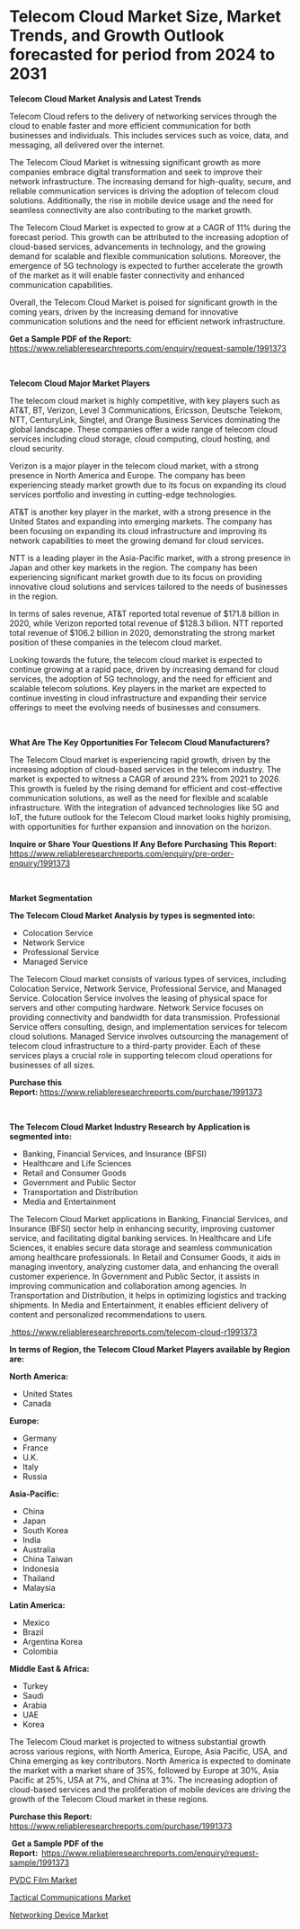 <p><h1>Telecom Cloud Market Size, Market Trends, and Growth Outlook forecasted for period from 2024 to 2031</h1></p><p><strong>Telecom Cloud Market Analysis and Latest Trends</strong></p>
<p><p>Telecom Cloud refers to the delivery of networking services through the cloud to enable faster and more efficient communication for both businesses and individuals. This includes services such as voice, data, and messaging, all delivered over the internet.</p><p>The Telecom Cloud Market is witnessing significant growth as more companies embrace digital transformation and seek to improve their network infrastructure. The increasing demand for high-quality, secure, and reliable communication services is driving the adoption of telecom cloud solutions. Additionally, the rise in mobile device usage and the need for seamless connectivity are also contributing to the market growth.</p><p>The Telecom Cloud Market is expected to grow at a CAGR of 11% during the forecast period. This growth can be attributed to the increasing adoption of cloud-based services, advancements in technology, and the growing demand for scalable and flexible communication solutions. Moreover, the emergence of 5G technology is expected to further accelerate the growth of the market as it will enable faster connectivity and enhanced communication capabilities.</p><p>Overall, the Telecom Cloud Market is poised for significant growth in the coming years, driven by the increasing demand for innovative communication solutions and the need for efficient network infrastructure.</p></p>
<p><strong>Get a Sample PDF of the Report:&nbsp;</strong> <a href="https://www.reliableresearchreports.com/enquiry/request-sample/1991373">https://www.reliableresearchreports.com/enquiry/request-sample/1991373</a></p>
<p>&nbsp;</p>
<p><strong>Telecom Cloud Major Market Players</strong></p>
<p><p>The telecom cloud market is highly competitive, with key players such as AT&T, BT, Verizon, Level 3 Communications, Ericsson, Deutsche Telekom, NTT, CenturyLink, Singtel, and Orange Business Services dominating the global landscape. These companies offer a wide range of telecom cloud services including cloud storage, cloud computing, cloud hosting, and cloud security.</p><p>Verizon is a major player in the telecom cloud market, with a strong presence in North America and Europe. The company has been experiencing steady market growth due to its focus on expanding its cloud services portfolio and investing in cutting-edge technologies.</p><p>AT&T is another key player in the market, with a strong presence in the United States and expanding into emerging markets. The company has been focusing on expanding its cloud infrastructure and improving its network capabilities to meet the growing demand for cloud services.</p><p>NTT is a leading player in the Asia-Pacific market, with a strong presence in Japan and other key markets in the region. The company has been experiencing significant market growth due to its focus on providing innovative cloud solutions and services tailored to the needs of businesses in the region.</p><p>In terms of sales revenue, AT&T reported total revenue of $171.8 billion in 2020, while Verizon reported total revenue of $128.3 billion. NTT reported total revenue of $106.2 billion in 2020, demonstrating the strong market position of these companies in the telecom cloud market.</p><p>Looking towards the future, the telecom cloud market is expected to continue growing at a rapid pace, driven by increasing demand for cloud services, the adoption of 5G technology, and the need for efficient and scalable telecom solutions. Key players in the market are expected to continue investing in cloud infrastructure and expanding their service offerings to meet the evolving needs of businesses and consumers.</p></p>
<p>&nbsp;</p>
<p><strong>What Are The Key Opportunities For Telecom Cloud Manufacturers?</strong></p>
<p><p>The Telecom Cloud market is experiencing rapid growth, driven by the increasing adoption of cloud-based services in the telecom industry. The market is expected to witness a CAGR of around 23% from 2021 to 2026. This growth is fueled by the rising demand for efficient and cost-effective communication solutions, as well as the need for flexible and scalable infrastructure. With the integration of advanced technologies like 5G and IoT, the future outlook for the Telecom Cloud market looks highly promising, with opportunities for further expansion and innovation on the horizon.</p></p>
<p><strong>Inquire or Share Your Questions If Any Before Purchasing This Report:</strong> <a href="https://www.reliableresearchreports.com/enquiry/pre-order-enquiry/1991373">https://www.reliableresearchreports.com/enquiry/pre-order-enquiry/1991373</a></p>
<p>&nbsp;</p>
<p><strong>Market Segmentation</strong></p>
<p><strong>The Telecom Cloud Market Analysis by types is segmented into:</strong></p>
<p><ul><li>Colocation Service</li><li>Network Service</li><li>Professional Service</li><li>Managed Service</li></ul></p>
<p><p>The Telecom Cloud market consists of various types of services, including Colocation Service, Network Service, Professional Service, and Managed Service. Colocation Service involves the leasing of physical space for servers and other computing hardware. Network Service focuses on providing connectivity and bandwidth for data transmission. Professional Service offers consulting, design, and implementation services for telecom cloud solutions. Managed Service involves outsourcing the management of telecom cloud infrastructure to a third-party provider. Each of these services plays a crucial role in supporting telecom cloud operations for businesses of all sizes.</p></p>
<p><strong>Purchase this Report:&nbsp;</strong><a href="https://www.reliableresearchreports.com/purchase/1991373">https://www.reliableresearchreports.com/purchase/1991373</a></p>
<p>&nbsp;</p>
<p><strong>The Telecom Cloud Market Industry Research by Application is segmented into:</strong></p>
<p><ul><li>Banking, Financial Services, and Insurance (BFSI)</li><li>Healthcare and Life Sciences</li><li>Retail and Consumer Goods</li><li>Government and Public Sector</li><li>Transportation and Distribution</li><li>Media and Entertainment</li></ul></p>
<p><p>The Telecom Cloud Market applications in Banking, Financial Services, and Insurance (BFSI) sector help in enhancing security, improving customer service, and facilitating digital banking services. In Healthcare and Life Sciences, it enables secure data storage and seamless communication among healthcare professionals. In Retail and Consumer Goods, it aids in managing inventory, analyzing customer data, and enhancing the overall customer experience. In Government and Public Sector, it assists in improving communication and collaboration among agencies. In Transportation and Distribution, it helps in optimizing logistics and tracking shipments. In Media and Entertainment, it enables efficient delivery of content and personalized recommendations to users.</p></p>
<p><a href="https://www.reliableresearchreports.com/telecom-cloud-r1991373">&nbsp;https://www.reliableresearchreports.com/telecom-cloud-r1991373</a></p>
<p><strong>In terms of Region, the Telecom Cloud Market Players available by Region are:</strong></p>
<p>
    <p> <strong> North America: </strong>
        <ul>
            <li>United States</li>
            <li>Canada</li>
        </ul>
        </p> 
    <p> <strong> Europe: </strong>
        <ul>
            <li>Germany</li>
            <li>France</li>
            <li>U.K.</li>
            <li>Italy</li>
            <li>Russia</li>
        </ul>
        </p> 
    <p> <strong> Asia-Pacific: </strong>
        <ul>
            <li>China</li>
            <li>Japan</li>
            <li>South Korea</li>
            <li>India</li>
            <li>Australia</li>
            <li>China Taiwan</li>
            <li>Indonesia</li>
            <li>Thailand</li>
            <li>Malaysia</li>
        </ul>
        </p> 
    <p> <strong> Latin America: </strong>
        <ul>
            <li>Mexico</li>
            <li>Brazil</li>
            <li>Argentina Korea</li>
            <li>Colombia</li>
        </ul>
        </p> 
    <p> <strong> Middle East & Africa: </strong>
        <ul>
            <li>Turkey</li>
            <li>Saudi</li>
            <li>Arabia</li>
            <li>UAE</li>
            <li>Korea</li>
        </ul>
    </p>
    </p>
<p><p>The Telecom Cloud market is projected to witness substantial growth across various regions, with North America, Europe, Asia Pacific, USA, and China emerging as key contributors. North America is expected to dominate the market with a market share of 35%, followed by Europe at 30%, Asia Pacific at 25%, USA at 7%, and China at 3%. The increasing adoption of cloud-based services and the proliferation of mobile devices are driving the growth of the Telecom Cloud market in these regions.</p></p>
<p><strong>Purchase this Report: </strong><a href="https://www.reliableresearchreports.com/purchase/1991373">https://www.reliableresearchreports.com/purchase/1991373</a></p>
<p>&nbsp;<strong>Get a Sample PDF of the Report:&nbsp;&nbsp;</strong><a href="https://www.reliableresearchreports.com/enquiry/request-sample/1991373">https://www.reliableresearchreports.com/enquiry/request-sample/1991373</a></p>
<p><strong></strong></p>
<p><p><a href="https://frill-swim-3cd.notion.site/PVDC-Film-Market-Analysis-Examines-its-Scope-on-Growth-Opportunities-and-Forecasted-Trends-Spanning-935746b764a447e58066a2bbc4bd56e9">PVDC Film Market</a></p><p><a href="https://github.com/singletonthaxterkelliehr2df/Market-Research-Report-List-1/blob/main/tactical-communications-market.md">Tactical Communications Market</a></p><p><a href="https://github.com/kufem1/Market-Research-Report-List-2/blob/main/networking-device-market.md">Networking Device Market</a></p></p>
